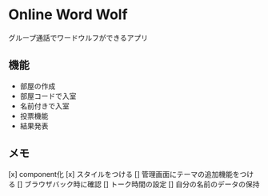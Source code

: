 # Online Word Wolf

グループ通話でワードウルフができるアプリ

## 機能

* 部屋の作成
* 部屋コードで入室
* 名前付きで入室
* 投票機能
* 結果発表

## メモ

[x] component化
[x] スタイルをつける
[] 管理画面にテーマの追加機能をつける
[] ブラウザバック時に確認
[] トーク時間の設定
[] 自分の名前のデータの保持
